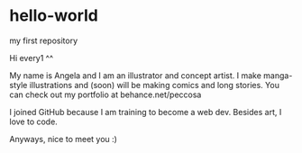 # hello-world
my first repository

Hi every1 ^^

My name is Angela and I am an illustrator and concept artist. 
I make manga-style illustrations and (soon) will be making comics and long stories.
You can check out my portfolio at behance.net/peccosa

I joined GitHub because I am training to become a web dev. Besides art, I love to code. 

Anyways, nice to meet you :)
